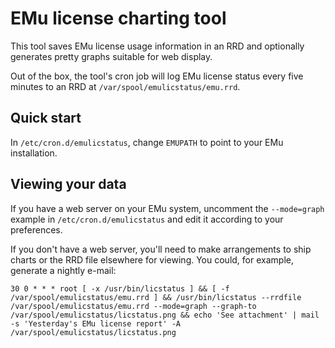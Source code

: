 # EMu license charting tool

This tool saves EMu license usage information in an RRD and optionally
generates pretty graphs suitable for web display.

Out of the box, the tool's cron job will log EMu license status every five
minutes to an RRD at `/var/spool/emulicstatus/emu.rrd`.

## Quick start

In `/etc/cron.d/emulicstatus`, change `EMUPATH` to point to your EMu
installation.

## Viewing your data

If you have a web server on your EMu system, uncomment the `--mode=graph`
example in `/etc/cron.d/emulicstatus` and edit it according to your
preferences.

If you don't have a web server, you'll need to make arrangements to ship
charts or the RRD file elsewhere for viewing. You could, for example,
generate a nightly e-mail:

```
30 0 * * * root [ -x /usr/bin/licstatus ] && [ -f /var/spool/emulicstatus/emu.rrd ] && /usr/bin/licstatus --rrdfile /var/spool/emulicstatus/emu.rrd --mode=graph --graph-to /var/spool/emulicstatus/licstatus.png && echo 'See attachment' | mail -s 'Yesterday's EMu license report' -A /var/spool/emulicstatus/licstatus.png 
```

